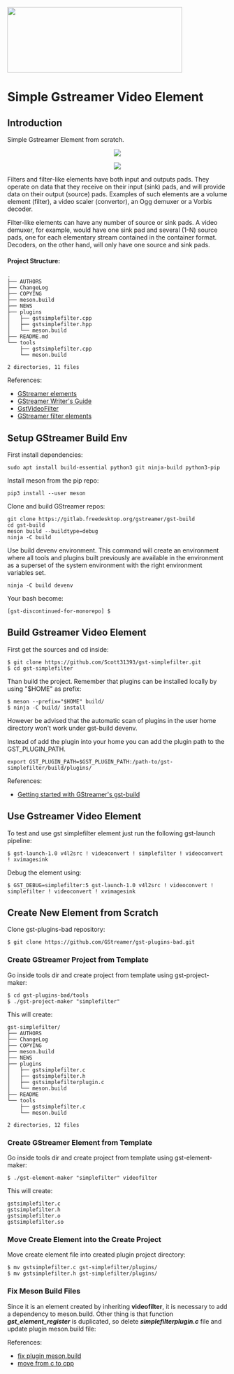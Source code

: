 <p align="left">
  <img width="400" height="150" src="https://upload.wikimedia.org/wikipedia/commons/thumb/d/db/Gstreamer-logo.svg/2560px-Gstreamer-logo.svg.png">
</p>


# Simple Gstreamer Video Element

## Introduction
Simple Gstreamer Element from scratch.
<p align="center">
  <img src="https://gstreamer.freedesktop.org/documentation/tutorials/basic/images/figure-1.png">
</p>

<p align="center">
  <img src="https://gstreamer.freedesktop.org/documentation/application-development/basics/images/filter-element.png">
</p>

Filters and filter-like elements have both input and outputs pads. They operate on data that they receive on their input (sink) pads, and will provide data on their output (source) pads. Examples of such elements are a volume element (filter), a video scaler (convertor), an Ogg demuxer or a Vorbis decoder.

Filter-like elements can have any number of source or sink pads. A video demuxer, for example, would have one sink pad and several (1-N) source pads, one for each elementary stream contained in the container format. Decoders, on the other hand, will only have one source and sink pads.



#### Project Structure:
```
.
├── AUTHORS
├── ChangeLog
├── COPYING
├── meson.build
├── NEWS
├── plugins
│   ├── gstsimplefilter.cpp
│   ├── gstsimplefilter.hpp
│   └── meson.build
├── README.md
└── tools
    ├── gstsimplefilter.cpp
    └── meson.build

2 directories, 11 files
```

References:
 - [GStreamer elements](https://gstreamer.freedesktop.org/documentation/application-development/basics/elements.html#elements)
 - [GStreamer Writer's Guide](https://gstreamer.freedesktop.org/documentation/plugin-development/index.html?gi-language=c)
 - [GstVideoFilter](https://gstreamer.freedesktop.org/documentation/video/gstvideofilter.html?gi-language=c)
 - [GStreamer filter elements](https://gstreamer.freedesktop.org/documentation/application-development/basics/elements.html#filters-convertors-demuxers-muxers-and-codecs)

## Setup GStreamer Build Env
First install dependencies:
```
sudo apt install build-essential python3 git ninja-build python3-pip
```
Install meson from the pip repo:
```
pip3 install --user meson
```
Clone and build GStreamer repos:
```
git clone https://gitlab.freedesktop.org/gstreamer/gst-build
cd gst-build
meson build --buildtype=debug
ninja -C build
```

Use build devenv environment.
This command will create an environment where all tools and plugins built previously are available in the environment as a superset of the system environment with the right environment variables set.

```
ninja -C build devenv
```

Your bash become:
```
[gst-discontinued-for-monorepo] $
```

## Build Gstreamer Video Element
First get the sources and cd inside:
```
$ git clone https://github.com/Scott31393/gst-simplefilter.git
$ cd gst-simplefilter
```
Than build the project. Remember that plugins can be installed locally by using "$HOME" as prefix:

```
$ meson --prefix="$HOME" build/
$ ninja -C build/ install
```

However be advised that the automatic scan of plugins in the user home directory won't work under gst-build devenv.

Instead of add the plugin into your home you can add the plugin path to the GST_PLUGIN_PATH.

```
export GST_PLUGIN_PATH=$GST_PLUGIN_PATH:/path-to/gst-simplefilter/build/plugins/
```


References:
 - [Getting started with GStreamer's gst-build](https://www.collabora.com/news-and-blog/blog/2020/03/19/getting-started-with-gstreamer-gst-build/)

## Use Gstreamer Video Element
To test and use gst simplefilter element just run the following gst-launch pipeline:

```
$ gst-launch-1.0 v4l2src ! videoconvert ! simplefilter ! videoconvert ! xvimagesink
```
Debug the element using:
```
$ GST_DEBUG=simplefilter:5 gst-launch-1.0 v4l2src ! videoconvert ! simplefilter ! videoconvert ! xvimagesink
```


## Create New Element from Scratch
Clone gst-plugins-bad repository:
```
$ git clone https://github.com/GStreamer/gst-plugins-bad.git
```

### Create GStreamer Project from Template
Go inside tools dir and create project from template using gst-project-maker:

```
$ cd gst-plugins-bad/tools
$ ./gst-project-maker "simplefilter"
```
This will create:
```
gst-simplefilter/
├── AUTHORS
├── ChangeLog
├── COPYING
├── meson.build
├── NEWS
├── plugins
│   ├── gstsimplefilter.c
│   ├── gstsimplefilter.h
│   ├── gstsimplefilterplugin.c
│   └── meson.build
├── README
└── tools
    ├── gstsimplefilter.c
    └── meson.build

2 directories, 12 files
```

### Create GStreamer Element from Template
Go inside tools dir and create project from template using gst-element-maker:
```
$ ./gst-element-maker "simplefilter" videofilter
```
This will create:
```
gstsimplefilter.c
gstsimplefilter.h
gstsimplefilter.o
gstsimplefilter.so
```

### Move Create Element into the Create Project
Move create element file into created plugin project directory:

```
$ mv gstsimplefilter.c gst-simplefilter/plugins/
$ mv gstsimplefilter.h gst-simplefilter/plugins/
```

### Fix Meson Build Files

Since it is an element created by inheriting **videofilter**, it is necessary to add a dependency to meson.build. Other thing is that function ***gst_element_register*** is duplicated, so delete ***simplefilterplugin.c*** file and update plugin meson.build file:

References:
 - [fix plugin meson.build](https://github.com/Scott31393/gst-simplefilter/commit/b5e6b1d8e91da3de2ad47e2e62f2daa73a5387fe)
 - [move from c to cpp](https://github.com/Scott31393/gst-simplefilter/commit/9e16950473c722cdd1c00ff324cd0837eeb89cb7)
